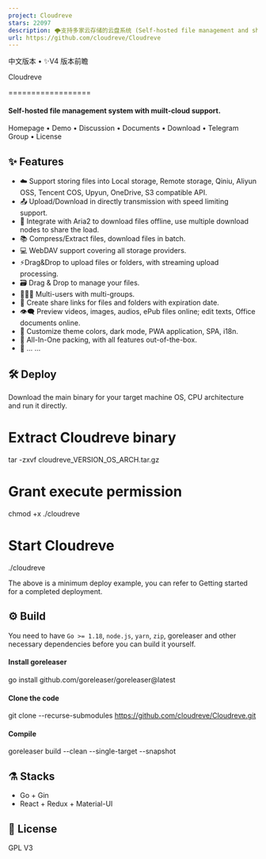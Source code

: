 ```yaml
---
project: Cloudreve
stars: 22097
description: 🌩支持多家云存储的云盘系统 (Self-hosted file management and sharing system, supports multiple storage providers)
url: https://github.com/cloudreve/Cloudreve
---
```


中文版本 • ✨V4 版本前瞻

  
  
Cloudreve  

==================

#### Self-hosted file management system with muilt-cloud support.

Homepage • Demo • Discussion • Documents • Download • Telegram Group • License

✨ Features
----------

-   ☁️ Support storing files into Local storage, Remote storage, Qiniu, Aliyun OSS, Tencent COS, Upyun, OneDrive, S3 compatible API.
-   📤 Upload/Download in directly transmission with speed limiting support.
-   💾 Integrate with Aria2 to download files offline, use multiple download nodes to share the load.
-   📚 Compress/Extract files, download files in batch.
-   💻 WebDAV support covering all storage providers.
-   ⚡Drag&Drop to upload files or folders, with streaming upload processing.
-   🗃️ Drag & Drop to manage your files.
-   👩‍👧‍👦 Multi-users with multi-groups.
-   🔗 Create share links for files and folders with expiration date.
-   👁️‍🗨️ Preview videos, images, audios, ePub files online; edit texts, Office documents online.
-   🎨 Customize theme colors, dark mode, PWA application, SPA, i18n.
-   🚀 All-In-One packing, with all features out-of-the-box.
-   🌈 ... ...

🛠️ Deploy
----------

Download the main binary for your target machine OS, CPU architecture and run it directly.

# Extract Cloudreve binary
tar -zxvf cloudreve\_VERSION\_OS\_ARCH.tar.gz

# Grant execute permission
chmod +x ./cloudreve

# Start Cloudreve
./cloudreve

The above is a minimum deploy example, you can refer to Getting started for a completed deployment.

⚙️ Build
--------

You need to have `Go >= 1.18`, `node.js`, `yarn`, `zip`, goreleaser and other necessary dependencies before you can build it yourself.

#### Install goreleaser

go install github.com/goreleaser/goreleaser@latest

#### Clone the code

git clone --recurse-submodules https://github.com/cloudreve/Cloudreve.git

#### Compile

goreleaser build --clean --single-target --snapshot

⚗️ Stacks
---------

-   Go + Gin
-   React + Redux + Material-UI

📜 License
----------

GPL V3
